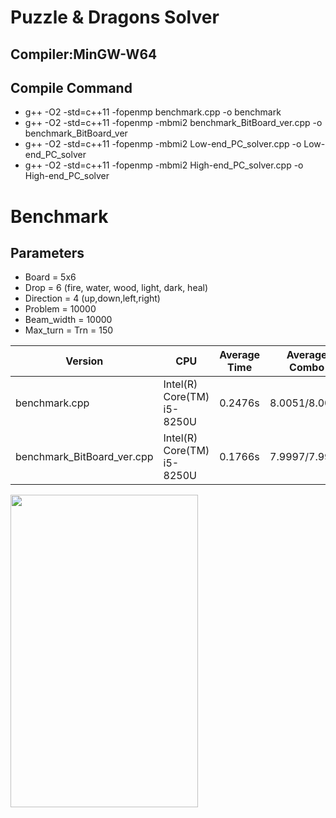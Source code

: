 # Puzzle & Dragons Solver

## Compiler:MinGW-W64

## Compile Command 

- g++ -O2 -std=c++11 -fopenmp benchmark.cpp -o benchmark  
- g++ -O2 -std=c++11 -fopenmp -mbmi2 benchmark_BitBoard_ver.cpp -o benchmark_BitBoard_ver
- g++ -O2 -std=c++11 -fopenmp -mbmi2 Low-end_PC_solver.cpp -o Low-end_PC_solver  
- g++ -O2 -std=c++11 -fopenmp -mbmi2 High-end_PC_solver.cpp -o High-end_PC_solver

# Benchmark

## Parameters

- Board = 5x6
- Drop = 6 (fire, water, wood, light, dark, heal)
- Direction = 4 (up,down,left,right)
- Problem = 10000
- Beam_width = 10000
- Max_turn = Trn = 150


| Version | CPU | Average Time | Average Combo |
| --- | --- | --- | --- |
| benchmark.cpp | Intel(R) Core(TM) i5-8250U | 0.2476s | 8.0051/8.0051 |
| benchmark_BitBoard_ver.cpp | Intel(R) Core(TM) i5-8250U| 0.1766s | 7.9997/7.9997 |

<img src="https://user-images.githubusercontent.com/47982907/101321654-0b96e900-38a9-11eb-9c70-a8d9fa3d491d.jpg" width="300px" height="500px">
